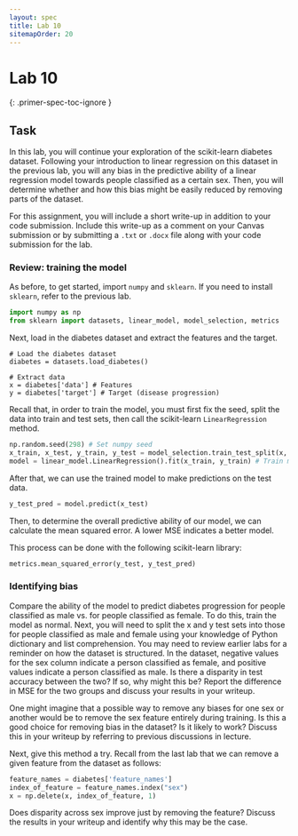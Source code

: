 ```yaml
---
layout: spec
title: Lab 10
sitemapOrder: 20
---
```


Lab 10
==========================
{: .primer-spec-toc-ignore }


## Task
In this lab, you will continue your exploration of the scikit-learn diabetes dataset. Following your introduction to linear regression on this dataset in the previous lab, you will any bias in the predictive ability of a linear regression model towards people classified as a certain sex. Then, you will determine whether and how this bias might be easily reduced by removing parts of the dataset.

For this assignment, you will include a short write-up in addition to your code submission. Include this write-up as a comment on your Canvas submission or by submitting a `.txt` or `.docx` file along with your code submission for the lab.

### Review: training the model
As before, to get started, import `numpy` and `sklearn`. If you need to install `sklearn`, refer to the previous lab.
```python
import numpy as np
from sklearn import datasets, linear_model, model_selection, metrics
```

Next, load in the diabetes dataset and extract the features and the target.
```
# Load the diabetes dataset
diabetes = datasets.load_diabetes()

# Extract data
x = diabetes['data'] # Features
y = diabetes['target'] # Target (disease progression)
```

Recall that, in order to train the model, you must first fix the seed, split the data into train and test sets, then call the scikit-learn `LinearRegression` method.

```python
np.random.seed(298) # Set numpy seed
x_train, x_test, y_train, y_test = model_selection.train_test_split(x, y) # Split data
model = linear_model.LinearRegression().fit(x_train, y_train) # Train model
```

After that, we can use the trained model to make predictions on the test data.
```python
y_test_pred = model.predict(x_test)
```

Then, to determine the overall predictive ability of our model, we can calculate the mean squared error. A lower MSE indicates a better model.

This process can be done with the following scikit-learn library:
```python
metrics.mean_squared_error(y_test, y_test_pred)
```

### Identifying bias
Compare the ability of the model to predict diabetes progression for people classified as male vs. for people classified as female. To do this, train the model as normal. Next, you will need to split the x and y test sets into those for people classified as male and female using your knowledge of Python dictionary and list comprehension. You may need to review earlier labs for a reminder on how the dataset is structured. In the dataset, negative values for the sex column indicate a person classified as female, and positive values indicate a person classified as male. Is there a disparity in test accuracy between the two? If so, why might this be? Report the difference in MSE for the two groups and discuss your results in your writeup.

One might imagine that a possible way to remove any biases for one sex or another would be to remove the sex feature entirely during training. Is this a good choice for removing bias in the dataset? Is it likely to work? Discuss this in your writeup by referring to previous discussions in lecture.

Next, give this method a try. Recall from the last lab that we can remove a given feature from the dataset as follows:
```python
feature_names = diabetes['feature_names']
index_of_feature = feature_names.index("sex")
x = np.delete(x, index_of_feature, 1)
```

Does disparity across sex improve just by removing the feature? Discuss the results in your writeup and identify why this may be the case.
